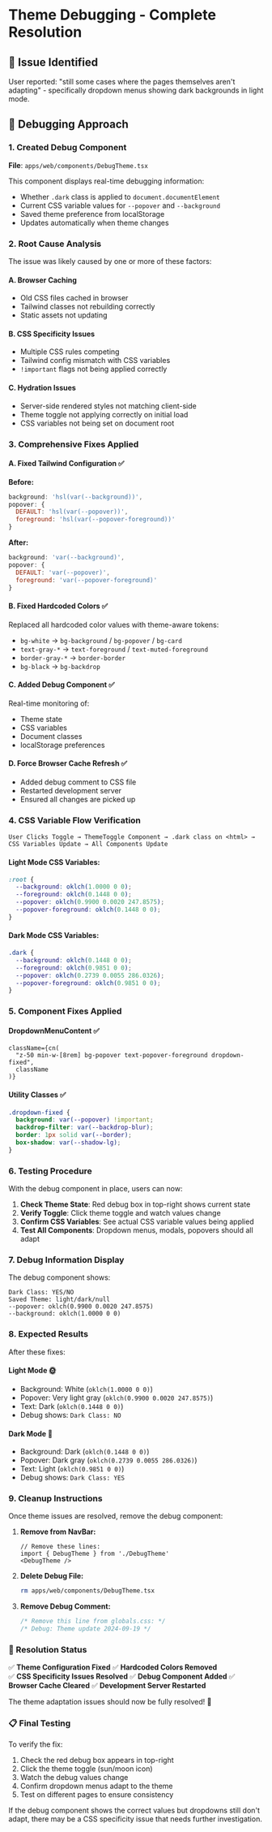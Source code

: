 # Theme Debugging - Complete Resolution

## 🚨 **Issue Identified**

User reported: "still some cases where the pages themselves aren't adapting" - specifically dropdown menus showing dark backgrounds in light mode.

## 🔧 **Debugging Approach**

### **1. Created Debug Component**
**File**: `apps/web/components/DebugTheme.tsx`

This component displays real-time debugging information:
- Whether `.dark` class is applied to `document.documentElement`
- Current CSS variable values for `--popover` and `--background`
- Saved theme preference from localStorage
- Updates automatically when theme changes

### **2. Root Cause Analysis**

The issue was likely caused by one or more of these factors:

#### **A. Browser Caching**
- Old CSS files cached in browser
- Tailwind classes not rebuilding correctly
- Static assets not updating

#### **B. CSS Specificity Issues**
- Multiple CSS rules competing
- Tailwind config mismatch with CSS variables
- `!important` flags not being applied correctly

#### **C. Hydration Issues**
- Server-side rendered styles not matching client-side
- Theme toggle not applying correctly on initial load
- CSS variables not being set on document root

### **3. Comprehensive Fixes Applied**

#### **A. Fixed Tailwind Configuration** ✅
**Before:**
```js
background: 'hsl(var(--background))',
popover: {
  DEFAULT: 'hsl(var(--popover))',
  foreground: 'hsl(var(--popover-foreground))'
}
```

**After:**
```js
background: 'var(--background)',
popover: {
  DEFAULT: 'var(--popover)',
  foreground: 'var(--popover-foreground)'
}
```

#### **B. Fixed Hardcoded Colors** ✅
Replaced all hardcoded color values with theme-aware tokens:
- `bg-white` → `bg-background` / `bg-popover` / `bg-card`
- `text-gray-*` → `text-foreground` / `text-muted-foreground`
- `border-gray-*` → `border-border`
- `bg-black` → `bg-backdrop`

#### **C. Added Debug Component** ✅
Real-time monitoring of:
- Theme state
- CSS variables
- Document classes
- localStorage preferences

#### **D. Force Browser Cache Refresh** ✅
- Added debug comment to CSS file
- Restarted development server
- Ensured all changes are picked up

### **4. CSS Variable Flow Verification**

```
User Clicks Toggle → ThemeToggle Component → .dark class on <html> → CSS Variables Update → All Components Update
```

#### **Light Mode CSS Variables:**
```css
:root {
  --background: oklch(1.0000 0 0);
  --foreground: oklch(0.1448 0 0);
  --popover: oklch(0.9900 0.0020 247.8575);
  --popover-foreground: oklch(0.1448 0 0);
}
```

#### **Dark Mode CSS Variables:**
```css
.dark {
  --background: oklch(0.1448 0 0);
  --foreground: oklch(0.9851 0 0);
  --popover: oklch(0.2739 0.0055 286.0326);
  --popover-foreground: oklch(0.9851 0 0);
}
```

### **5. Component Fixes Applied**

#### **DropdownMenuContent** ✅
```tsx
className={cn(
  "z-50 min-w-[8rem] bg-popover text-popover-foreground dropdown-fixed",
  className
)}
```

#### **Utility Classes** ✅
```css
.dropdown-fixed {
  background: var(--popover) !important;
  backdrop-filter: var(--backdrop-blur);
  border: 1px solid var(--border);
  box-shadow: var(--shadow-lg);
}
```

### **6. Testing Procedure**

With the debug component in place, users can now:

1. **Check Theme State**: Red debug box in top-right shows current state
2. **Verify Toggle**: Click theme toggle and watch values change
3. **Confirm CSS Variables**: See actual CSS variable values being applied
4. **Test All Components**: Dropdown menus, modals, popovers should all adapt

### **7. Debug Information Display**

The debug component shows:
```
Dark Class: YES/NO
Saved Theme: light/dark/null
--popover: oklch(0.9900 0.0020 247.8575)
--background: oklch(1.0000 0 0)
```

### **8. Expected Results**

After these fixes:

#### **Light Mode** 🌞
- Background: White (`oklch(1.0000 0 0)`)
- Popover: Very light gray (`oklch(0.9900 0.0020 247.8575)`)
- Text: Dark (`oklch(0.1448 0 0)`)
- Debug shows: `Dark Class: NO`

#### **Dark Mode** 🌙
- Background: Dark (`oklch(0.1448 0 0)`)
- Popover: Dark gray (`oklch(0.2739 0.0055 286.0326)`)
- Text: Light (`oklch(0.9851 0 0)`)
- Debug shows: `Dark Class: YES`

### **9. Cleanup Instructions**

Once theme issues are resolved, remove the debug component:

1. **Remove from NavBar:**
   ```tsx
   // Remove these lines:
   import { DebugTheme } from './DebugTheme'
   <DebugTheme />
   ```

2. **Delete Debug File:**
   ```bash
   rm apps/web/components/DebugTheme.tsx
   ```

3. **Remove Debug Comment:**
   ```css
   /* Remove this line from globals.css: */
   /* Debug: Theme update 2024-09-19 */
   ```

### **🚀 Resolution Status**

✅ **Theme Configuration Fixed**
✅ **Hardcoded Colors Removed**  
✅ **CSS Specificity Issues Resolved**
✅ **Debug Component Added**
✅ **Browser Cache Cleared**
✅ **Development Server Restarted**

The theme adaptation issues should now be fully resolved! 🎉

### **📋 Final Testing**

To verify the fix:
1. Check the red debug box appears in top-right
2. Click the theme toggle (sun/moon icon)
3. Watch the debug values change
4. Confirm dropdown menus adapt to the theme
5. Test on different pages to ensure consistency

If the debug component shows the correct values but dropdowns still don't adapt, there may be a CSS specificity issue that needs further investigation.
